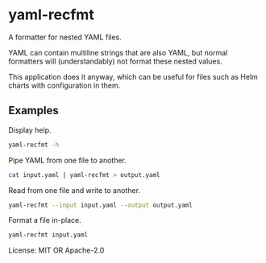 # yaml-recfmt

A formatter for nested YAML files.

YAML can contain multiline strings that are also YAML,
but normal formatters will (understandably) not format
these nested values.

This application does it anyway, which can be useful
for files such as Helm charts with configuration in them.

## Examples

Display help.

```bash
yaml-recfmt -h
```

Pipe YAML from one file to another.

```bash
cat input.yaml | yaml-recfmt > output.yaml
```

Read from one file and write to another.

```bash
yaml-recfmt --input input.yaml --output output.yaml
```

Format a file in-place.

```bash
yaml-recfmt input.yaml
```

License: MIT OR Apache-2.0
